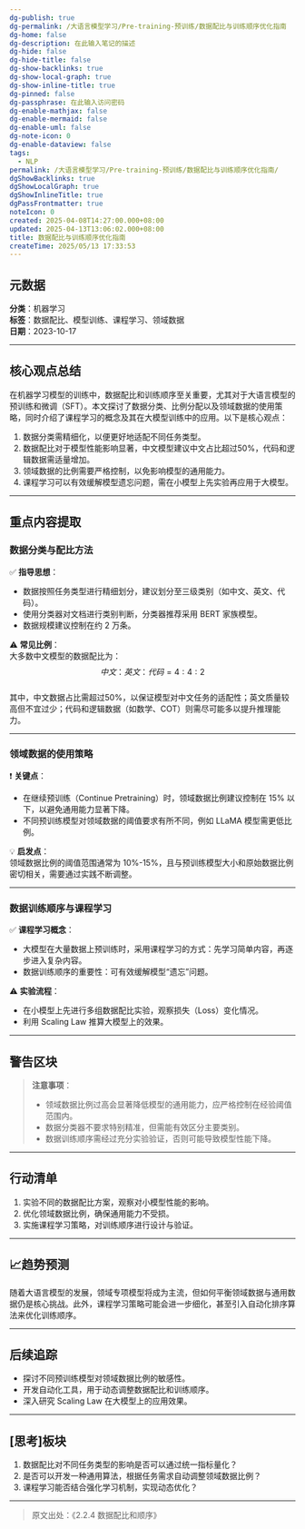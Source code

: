 ```yaml
---
dg-publish: true
dg-permalink: /大语言模型学习/Pre-training-预训练/数据配比与训练顺序优化指南
dg-home: false
dg-description: 在此输入笔记的描述
dg-hide: false
dg-hide-title: false
dg-show-backlinks: true
dg-show-local-graph: true
dg-show-inline-title: true
dg-pinned: false
dg-passphrase: 在此输入访问密码
dg-enable-mathjax: false
dg-enable-mermaid: false
dg-enable-uml: false
dg-note-icon: 0
dg-enable-dataview: false
tags:
  - NLP
permalink: /大语言模型学习/Pre-training-预训练/数据配比与训练顺序优化指南/
dgShowBacklinks: true
dgShowLocalGraph: true
dgShowInlineTitle: true
dgPassFrontmatter: true
noteIcon: 0
created: 2025-04-08T14:27:00.000+08:00
updated: 2025-04-13T13:06:02.000+08:00
title: 数据配比与训练顺序优化指南
createTime: 2025/05/13 17:33:53
---
```




## 元数据
**分类**：机器学习  
**标签**：数据配比、模型训练、课程学习、领域数据  
**日期**：2023-10-17  

---



## 核心观点总结
在机器学习模型的训练中，数据配比和训练顺序至关重要，尤其对于大语言模型的预训练和微调（SFT）。本文探讨了数据分类、比例分配以及领域数据的使用策略，同时介绍了课程学习的概念及其在大模型训练中的应用。以下是核心观点：

1. 数据分类需精细化，以便更好地适配不同任务类型。
2. 数据配比对于模型性能影响显著，中文模型建议中文占比超过50%，代码和逻辑数据需适量增加。
3. 领域数据的比例需要严格控制，以免影响模型的通用能力。
4. 课程学习可以有效缓解模型遗忘问题，需在小模型上先实验再应用于大模型。

---



## 重点内容提取

### 数据分类与配比方法
✅ **指导思想**：  
- 数据按照任务类型进行精细划分，建议划分至三级类别（如中文、英文、代码）。  
- 使用分类器对文档进行类别判断，分类器推荐采用 BERT 家族模型。  
- 数据规模建议控制在约 2 万条。

⚠ **常见比例**：  
大多数中文模型的数据配比为：  
$$
中文：英文：代码 = 4:4:2
$$  
其中，中文数据占比需超过50%，以保证模型对中文任务的适配性；英文质量较高但不宜过少；代码和逻辑数据（如数学、COT）则需尽可能多以提升推理能力。

---


### 领域数据的使用策略
❗ **关键点**：  
- 在继续预训练（Continue Pretraining）时，领域数据比例建议控制在 15% 以下，以避免通用能力显著下降。  
- 不同预训练模型对领域数据的阈值要求有所不同，例如 LLaMA 模型需更低比例。  

💡 **启发点**：  
领域数据比例的阈值范围通常为 10%-15%，且与预训练模型大小和原始数据比例密切相关，需要通过实践不断调整。

---


### 数据训练顺序与课程学习
✅ **课程学习概念**：  
- 大模型在大量数据上预训练时，采用课程学习的方式：先学习简单内容，再逐步进入复杂内容。  
- 数据训练顺序的重要性：可有效缓解模型“遗忘”问题。  

⚠ **实验流程**：  
- 在小模型上先进行多组数据配比实验，观察损失（Loss）变化情况。  
- 利用 Scaling Law 推算大模型上的效果。

---



## 警告区块
> **注意事项**：
> - 领域数据比例过高会显著降低模型的通用能力，应严格控制在经验阈值范围内。
> - 数据分类器不要求特别精准，但需能有效区分主要类别。
> - 数据训练顺序需经过充分实验验证，否则可能导致模型性能下降。

---



## 行动清单
1. 实验不同的数据配比方案，观察对小模型性能的影响。
2. 优化领域数据比例，确保通用能力不受损。
3. 实施课程学习策略，对训练顺序进行设计与验证。

---



## 📈趋势预测
随着大语言模型的发展，领域专项模型将成为主流，但如何平衡领域数据与通用数据仍是核心挑战。此外，课程学习策略可能会进一步细化，甚至引入自动化排序算法来优化训练顺序。

---



## 后续追踪
- 探讨不同预训练模型对领域数据比例的敏感性。
- 开发自动化工具，用于动态调整数据配比和训练顺序。
- 深入研究 Scaling Law 在大模型上的应用效果。

---



## [思考]板块
1. 数据配比对不同任务类型的影响是否可以通过统一指标量化？  
2. 是否可以开发一种通用算法，根据任务需求自动调整领域数据比例？  
3. 课程学习能否结合强化学习机制，实现动态优化？

---

> 原文出处：《2.2.4 数据配比和顺序》
